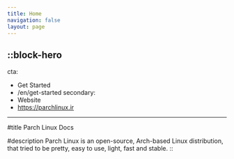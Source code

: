 ```yaml
---
title: Home
navigation: false
layout: page
---
```


::block-hero
---
cta:
  - Get Started
  - /en/get-started
secondary:
  - Website
  - https://parchlinux.ir
---

#title
Parch Linux Docs

#description
Parch Linux is an open-source, Arch-based Linux distribution, that tried to be pretty, easy to use, light, fast and stable.
::
